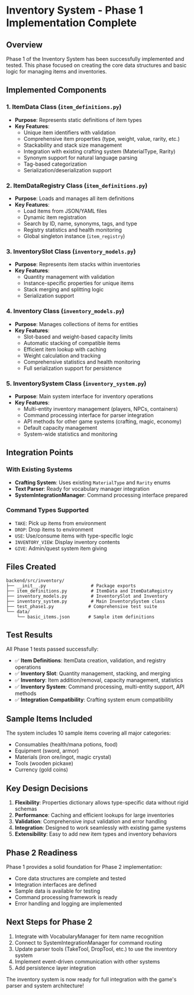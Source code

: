 # Inventory System - Phase 1 Implementation Complete

## Overview
Phase 1 of the Inventory System has been successfully implemented and tested. This phase focused on creating the core data structures and basic logic for managing items and inventories.

## Implemented Components

### 1. ItemData Class (`item_definitions.py`)
- **Purpose**: Represents static definitions of item types
- **Key Features**:
  - Unique item identifiers with validation
  - Comprehensive item properties (type, weight, value, rarity, etc.)
  - Stackability and stack size management
  - Integration with existing crafting system (MaterialType, Rarity)
  - Synonym support for natural language parsing
  - Tag-based categorization
  - Serialization/deserialization support

### 2. ItemDataRegistry Class (`item_definitions.py`)
- **Purpose**: Loads and manages all item definitions
- **Key Features**:
  - Load items from JSON/YAML files
  - Dynamic item registration
  - Search by ID, name, synonyms, tags, and type
  - Registry statistics and health monitoring
  - Global singleton instance (`item_registry`)

### 3. InventorySlot Class (`inventory_models.py`)
- **Purpose**: Represents item stacks within inventories
- **Key Features**:
  - Quantity management with validation
  - Instance-specific properties for unique items
  - Stack merging and splitting logic
  - Serialization support

### 4. Inventory Class (`inventory_models.py`)
- **Purpose**: Manages collections of items for entities
- **Key Features**:
  - Slot-based and weight-based capacity limits
  - Automatic stacking of compatible items
  - Efficient item lookup with caching
  - Weight calculation and tracking
  - Comprehensive statistics and health monitoring
  - Full serialization support for persistence

### 5. InventorySystem Class (`inventory_system.py`)
- **Purpose**: Main system interface for inventory operations
- **Key Features**:
  - Multi-entity inventory management (players, NPCs, containers)
  - Command processing interface for parser integration
  - API methods for other game systems (crafting, magic, economy)
  - Default capacity management
  - System-wide statistics and monitoring

## Integration Points

### With Existing Systems
- **Crafting System**: Uses existing `MaterialType` and `Rarity` enums
- **Text Parser**: Ready for vocabulary manager integration
- **SystemIntegrationManager**: Command processing interface prepared

### Command Types Supported
- `TAKE`: Pick up items from environment
- `DROP`: Drop items to environment  
- `USE`: Use/consume items with type-specific logic
- `INVENTORY_VIEW`: Display inventory contents
- `GIVE`: Admin/quest system item giving

## Files Created

```
backend/src/inventory/
├── __init__.py                 # Package exports
├── item_definitions.py         # ItemData and ItemDataRegistry  
├── inventory_models.py         # InventorySlot and Inventory
├── inventory_system.py         # Main InventorySystem class
├── test_phase1.py             # Comprehensive test suite
└── data/
    └── basic_items.json       # Sample item definitions
```

## Test Results

All Phase 1 tests passed successfully:

- ✅ **Item Definitions**: ItemData creation, validation, and registry operations
- ✅ **Inventory Slot**: Quantity management, stacking, and merging
- ✅ **Inventory**: Item addition/removal, capacity management, statistics
- ✅ **Inventory System**: Command processing, multi-entity support, API methods
- ✅ **Integration Compatibility**: Crafting system enum compatibility

## Sample Items Included

The system includes 10 sample items covering all major categories:
- Consumables (health/mana potions, food)
- Equipment (sword, armor)
- Materials (iron ore/ingot, magic crystal)
- Tools (wooden pickaxe)
- Currency (gold coins)

## Key Design Decisions

1. **Flexibility**: Properties dictionary allows type-specific data without rigid schemas
2. **Performance**: Caching and efficient lookups for large inventories
3. **Validation**: Comprehensive input validation and error handling
4. **Integration**: Designed to work seamlessly with existing game systems
5. **Extensibility**: Easy to add new item types and inventory behaviors

## Phase 2 Readiness

Phase 1 provides a solid foundation for Phase 2 implementation:

- Core data structures are complete and tested
- Integration interfaces are defined
- Sample data is available for testing
- Command processing framework is ready
- Error handling and logging are implemented

## Next Steps for Phase 2

1. Integrate with VocabularyManager for item name recognition
2. Connect to SystemIntegrationManager for command routing
3. Update parser tools (TakeTool, DropTool, etc.) to use the inventory system
4. Implement event-driven communication with other systems
5. Add persistence layer integration

The inventory system is now ready for full integration with the game's parser and system architecture!
